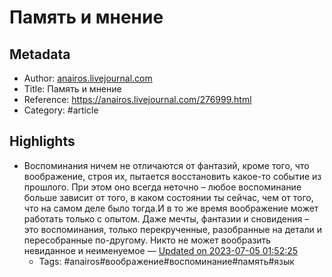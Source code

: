 # Память и мнение

## Metadata
- Author: [anairos.livejournal.com]()
- Title: Память и мнение
- Reference: https://anairos.livejournal.com/276999.html
- Category: #article

## Highlights
- Воспоминания ничем не отличаются от фантазий, кроме того, что воображение, строя их, пытается восстановить какое-то событие из прошлого. При этом оно всегда неточно – любое воспоминание больше зависит от того, в каком состоянии ты сейчас, чем от того, что на самом деле было тогда.И в то же время воображение может работать только с опытом. Даже мечты, фантазии и сновидения – это воспоминания, только перекрученные, разобранные на детали и пересобранные по-другому. Никто не может вообразить невиданное и неименуемое — [Updated on 2023-07-05 01:52:25](https://hyp.is/cd5ycBq9Ee65MTew7pHbOg/anairos.livejournal.com/276999.html)
   - Tags: #anairos#воображение#воспоминание#память#язык
